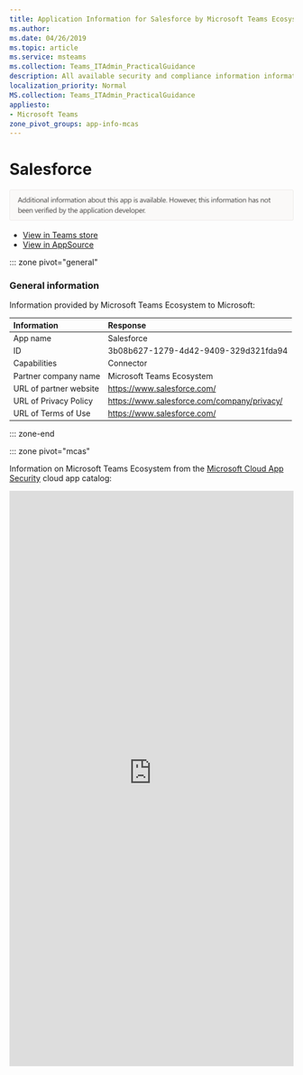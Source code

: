```yaml
---
title: Application Information for Salesforce by Microsoft Teams Ecosystem
ms.author: 
ms.date: 04/26/2019
ms.topic: article
ms.service: msteams
ms.collection: Teams_ITAdmin_PracticalGuidance
description: All available security and compliance information information for Salesforce, its data handling policies, its Microsoft Cloud App Security app catalog information, and security/compliance information in the CSA STAR registry.
localization_priority: Normal
MS.collection: Teams_ITAdmin_PracticalGuidance
appliesto:
- Microsoft Teams
zone_pivot_groups: app-info-mcas
---
```

# Salesforce


<img alt="Non-attested image" src="./images/unattested.png" width="650"/>

* <a href="https://teams.microsoft.com/l/app/3b08b627-1279-4d42-9409-329d321fda94" target="_blank">View in Teams store</a>
* <a href="https://appsource.microsoft.com/en-us/product/office/WA104381580" target="_blank">View in AppSource</a>

::: zone pivot="general"

### General information

Information provided by Microsoft Teams Ecosystem to Microsoft:

| **Information** | **Response** |
|:----------------|:-------------|
| App name | Salesforce |
| ID | 3b08b627-1279-4d42-9409-329d321fda94 |
| Capabilities | Connector |
| Partner company name | Microsoft Teams Ecosystem |
| URL of partner website | <https://www.salesforce.com/> |
| URL of Privacy Policy | <https://www.salesforce.com/company/privacy/> |
| URL of Terms of Use | <https://www.salesforce.com/> |

::: zone-end


::: zone pivot="mcas"

Information on Microsoft Teams Ecosystem from the [Microsoft Cloud App Security](https://www.microsoft.com/en-us/enterprise-mobility-security/cloud-app-security) cloud app catalog:

<iframe height='1020' title='Microsoft Cloud App Security Information' src='https://3ca685143b5b46b4b0e5266dadf2e97c.codepen.website/#/dashboard/11114' frameborder='no'  style='width: 100%;'>

<a href="https://3ca685143b5b46b4b0e5266dadf2e97c.codepen.website/#/dashboard/11114" target="_blank">View in a new tab</a>

::: zone-end

